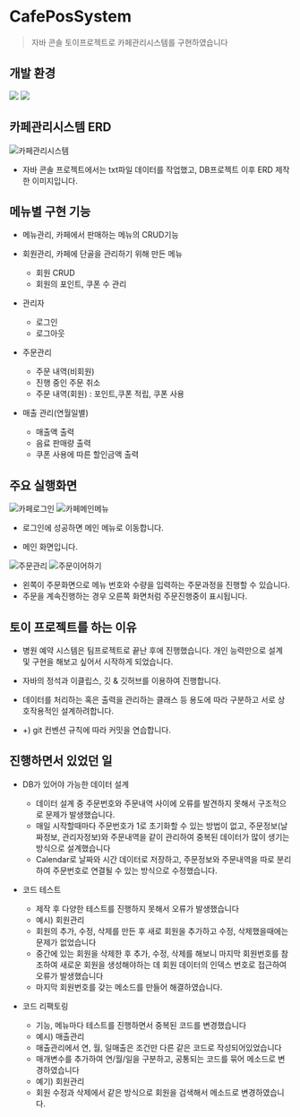 # CafePosSystem
> 자바 콘솔 토이프로젝트로 카페관리시스템를 구현하였습니다

## 개발 환경

<img src="https://img.shields.io/badge/Eclipse IDE-525C86?style=for-the-badge&logo=Eclipse IDE&logoColor=white"> <img src="https://img.shields.io/badge/JAVA-004088?style=for-the-badge&logo=JAVA&logoColor=white"> 

## 카페관리시스템 ERD
![카페관리시스템](https://user-images.githubusercontent.com/50548923/178140001-dfb48e0c-9c0a-4b83-b16b-e09a19299a83.png)

- 자바 콘솔 프로젝트에서는 txt파일 데이터를 작업했고, DB프로젝트 이후 ERD 제작한 이미지입니다.

## 메뉴별 구현 기능

- 메뉴관리, 카페에서 판매하는 메뉴의 CRUD기능

- 회원관리, 카페에 단골을 관리하기 위해 만든 메뉴
  - 회원 CRUD
  - 회원의 포인트, 쿠폰 수 관리

- 관리자 
  - 로그인
  - 로그아웃

- 주문관리
  - 주문 내역(비회원)
  - 진행 중인 주문 취소
  - 주문 내역(회원) : 포인트,쿠폰 적립, 쿠폰 사용

- 매출 관리(연월일별)
  - 매출액 출력
  - 음료 판매량 출력 
  - 쿠폰 사용에 따른 할인금액 출력

## 주요 실행화면

![카페로그인](https://user-images.githubusercontent.com/50548923/178139937-7c314602-58ab-45de-97e8-0232f16e0243.PNG)
![카페메인메뉴](https://user-images.githubusercontent.com/50548923/178139940-914ea0f0-80e3-4b78-9b2d-8e5bdfbda23a.PNG)

- 로그인에 성공하면 메인 메뉴로 이동합니다.

- 메인 화면입니다.

![주문관리](https://user-images.githubusercontent.com/50548923/178139915-b68e94f9-80fe-4edd-96fd-9149a99eda12.PNG)
![주문이어하기](https://user-images.githubusercontent.com/50548923/178139933-73e6fe45-44a7-43a7-85ee-940482e0261d.PNG)

- 왼쪽이 주문화면으로 메뉴 번호와 수량을 입력하는 주문과정을 진행할 수 있습니다.
- 주문을 계속진행하는 경우 오른쪽 화면처럼 주문진행중이 표시됩니다.

## 토이 프로젝트를 하는 이유

- 병원 예약 시스템은 팀프로젝트로 끝난 후에 진행했습니다. 개인 능력만으로 설계 및 구현을 해보고 싶어서 시작하게 되었습니다.

- 자바의 정석과 이클립스, 깃 & 깃허브를 이용하여 진행합니다.

- 데이터를 처리하는 혹은 출력을 관리하는 클래스 등 용도에 따라 구분하고 서로 상호작용적인 설계하려합니다.

- +) git 컨벤션 규칙에 따라 커밋을 연습합니다.

## 진행하면서 있었던 일

- DB가 있어야 가능한 데이터 설계
  
  - 데이터 설계 중 주문번호와 주문내역 사이에 오류를 발견하지 못해서 구조적으로 문제가 발생했습니다.
  - 매일 시작할때마다 주문번호가 1로 초기화할 수 있는 방법이 없고, 주문정보(날짜정보, 관리자정보)와 주문내역을 같이 관리하여 중복된 데이터가 많이 생기는 방식으로 설계했습니다
  - Calendar로 날짜와 시간 데이터로 저장하고, 주문정보와 주문내역을 따로 분리하여 주문번호로 연결될 수 있는 방식으로 수정했습니다.

- 코드 테스트
  
  - 제작 후 다양한 테스트를 진행하지 못해서 오류가 발생했습니다
  - 예시) 회원관리
  - 회원의 추가, 수정, 삭제를 만든 후 새로 회원을 추가하고 수정, 삭제했을때에는 문제가 없었습니다
  - 중간에 있는 회원을 삭제한 후 추가, 수정, 삭제를 해보니 마지막 회원번호를 참조하여 새로운 회원을 생성해야하는 데 회원 데이터의 인덱스 번호로 접근하여 오류가 발생했습니다
  - 마지막 회원번호를 갖는 메소드를 만들어 해결하였습니다.
 
 - 코드 리팩토링
   - 기능, 메뉴마다 테스트를 진행하면서 중복된 코드를 변경했습니다
   - 예시) 매출관리
   - 매출관리에서 연, 월, 일매출은 조건만 다른 같은 코드로 작성되어있었습니다
   - 매개변수를 추가하여 연/월/일을 구분하고, 공통되는 코드를 묶어 메소드로 변경하였습니다
   - 예기) 회원관리
   - 회원 수정과 삭제에서 같은 방식으로 회원을 검색해서 메소드로 변경하였습니다.  

